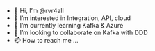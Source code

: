 - 👋 Hi, I’m @rvr4all
- 👀 I’m interested in Integration, API, cloud
- 🌱 I’m currently learning Kafka & Azure
- 💞️ I’m looking to collaborate on Kafka with DDD
- 📫 How to reach me ...

<!---
rvr4all/rvr4all is a ✨ special ✨ repository because its `README.md` (this file) appears on your GitHub profile.
You can click the Preview link to take a look at your changes.
--->
